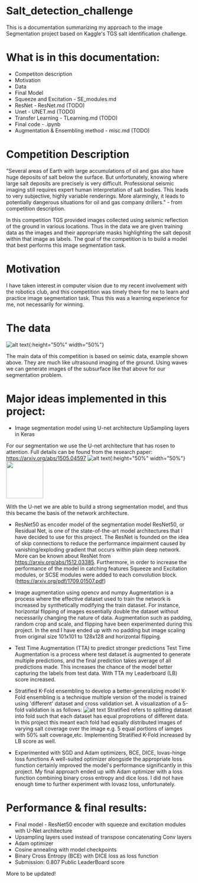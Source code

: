 # Salt_detection_challenge
This is a documentation summarizing my approach to the image Segmentation project based on Kaggle's TGS salt identification challenge. 

# What is in this documentation:
* Competiton description
* Motivation
* Data
* Final Model
* Squeeze and Excitation - SE_modules.md
* ResNet - ResNet.md (TODO)
* Unet - UNET.md (TODO)
* Transfer Learning - TLearning.md (TODO)
* Final code - .ipynb
* Augmentation & Ensembling method - misc.md (TODO)

# Competition Description
"Several areas of Earth with large accumulations of oil and gas also have huge deposits of salt below the surface.
But unfortunately, knowing where large salt deposits are precisely is very difficult. Professional seismic imaging still requires expert human interpretation of salt bodies. This leads to very subjective, highly variable renderings. More alarmingly, it leads to potentially dangerous situations for oil and gas company drillers." - from competition description.

In this competition TGS provided images collected using seismic reflection of the ground in various locations. Thus in the data we are given training data as the images and their appropriate masks highlighting the salt deposit within that image as labels. The goal of the competition is to build a model that best performs this image segmentation task.

# Motivation
I have taken interest in computer vision due to my recent involvement with the robotics club, and this competition was timely there for me to learn and practice image segmentation task. Thus this was a learning experience for me, not necessarily for winning. 

# The data
![alt text](https://math.berkeley.edu/~sethian/2006/Applications/Seismic/smooth_elf_post_img.jpg){:height="50%" width="50%"}

The main data of this competition is based on seimic data, example shown above. They are much like ultrasound imaging of the ground. Using waves we can generate images of the subsurface like that above for our segmentation problem. 

# Major ideas implemented in this project:
* Image segmentation model using U-net architecture UpSampling layers in Keras

For our segmentation we use the U-net architecture that has rosen to attention. Full details can be found from the research paper: https://arxiv.org/abs/1505.04597 
![alt text](https://cdn-images-1.medium.com/max/1600/1*q3vqSaSTgYzpbk1KIBmWsw.png){:height="50%" width="50%"}
<img src="https://cdn-images-1.medium.com/max/1600/1*q3vqSaSTgYzpbk1KIBmWsw.png" width="100" height="100">

With the U-net we are able to build a strong segmentation model, and thus this became the basis of the network architecture.

* ResNet50 as encoder model of the segmentation model
ResNet50, or Residual Net, is one of the state-of-the-art model architectures that I have decided to use for this project. The ResNet is founded on the idea of skip connections to reduce the performance impairment caused by vanishing/exploding gradient that occurs within plain deep network. More can be known about ResNet from https://arxiv.org/abs/1512.03385. Furthermore, in order to increase the performance of the model in catching features Squeeze and Excitation modules, or SCSE modules were added to each convolution block. (https://arxiv.org/pdf/1709.01507.pdf)

* Image augmentation using opencv and numpy
Augmentation is a process where the effective dataset used to train the network is increased by synthetically modifying the train dataset. For instance, horizontal flipping of images essentially double the dataset without necessarily changing the nature of data. Augmentation such as padding, random crop and scale, and flipping have been experimented during this project. In the end I have ended up with no padding but image scaling from original size 101x101 to 128x128 and horizontal flipping.

* Test Time Augmentation (TTA) to predict stronger predictions
Test Time Augmentation is a process where test dataset is augmented to generate multiple predictions, and the final prediction takes average of all predictions made. This increases the chance of the model better capturing the labels from test data. With TTA my Leaderboard (LB) score increased.

* Stratified K-Fold ensembling to develop a better-generalizing model
K-Fold ensembling is a technique multiple version of the model is trained using 'different' dataset and cross validation set. A visualization of a 5-fold validation is as follows:
![alt text](https://i.stack.imgur.com/1fXzJ.png)
Stratified refers to splitting dataset into fold such that each dataset has equal proprotions of different data. In this project this meant each fold had equally distributed images of varying salt coverage over the image e.g. 5 equal portions of iamges with 50% salt coverage,etc. Implementing Stratified K-Fold increased by LB score as well. 

* Experimented with SGD and Adam optimizers, BCE, DICE, lovas-hinge loss functions
A well-suited optimizer alongside the appropriate loss function certainly improved the model's performance significantly in this project. My final approach ended up with Adam optimizer with a loss function combining binary cross entropy and dice loss. I did not have enough time to further experiment with lovasz loss, unfortunately. 

# Performance & final results:
* Final model - ResNet50 encoder with squeeze and excitation modules with U-Net architecture
* Upsampling layers used instead of transpose concatenating Conv layers
* Adam optimizer
* Cosine annealing with model checkpoints
* Binary Cross Entropy (BCE) with DICE loss as loss function
* Submission: 0.807 Public LeaderBoard score


More to be updated!
